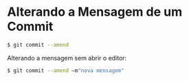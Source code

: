 # Alterando a Mensagem de um Commit

```bash
$ git commit --amend
```

Alterando a mensagem sem abrir o editor:

```bash
$ git commit --amend –m"nova mensagem"
```
